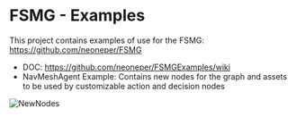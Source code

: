# FSMG - Examples
This project contains examples of use for the FSMG: https://github.com/neoneper/FSMG

- DOC: https://github.com/neoneper/FSMGExamples/wiki
- NavMeshAgent Example: 
Contains new nodes for the graph and assets to be used by customizable action and decision nodes

![NewNodes](https://i.gyazo.com/309d410f756955e40b006174de5a5a75.png)
